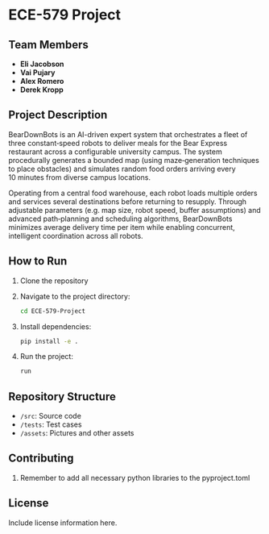 # ECE-579 Project

## Team Members
- **Eli Jacobson**
- **Vai Pujary**
- **Alex Romero**
- **Derek Kropp**

## Project Description
BearDownBots is an AI-driven expert system that orchestrates a fleet of three constant‑speed robots to deliver meals for the Bear Express restaurant across a configurable university campus. The system procedurally generates a bounded map (using maze‑generation techniques to place obstacles) and simulates random food orders arriving every 10 minutes from diverse campus locations.

Operating from a central food warehouse, each robot loads multiple orders and services several destinations before returning to resupply. Through adjustable parameters (e.g. map size, robot speed, buffer assumptions) and advanced path‑planning and scheduling algorithms, BearDownBots minimizes average delivery time per item while enabling concurrent, intelligent coordination across all robots.

## How to Run
1. Clone the repository

2. Navigate to the project directory:
    ```bash
    cd ECE-579-Project
    ```
3. Install dependencies:
    ```bash
    pip install -e .
    ```
4. Run the project:
    ```bash
    run
    ```

## Repository Structure
- `/src`: Source code
- `/tests`: Test cases
- `/assets`: Pictures and other assets

## Contributing

1. Remember to add all necessary python libraries to the pyproject.toml


## License
Include license information here.
